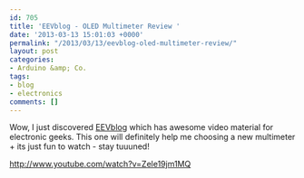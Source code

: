 ```yaml
---
id: 705
title: 'EEVblog - OLED Multimeter Review '
date: '2013-03-13 15:01:03 +0000'
permalink: "/2013/03/13/eevblog-oled-multimeter-review/"
layout: post
categories:
- Arduino &amp; Co.
tags:
- blog
- electronics
comments: []
---
```

Wow, I just discovered&nbsp;[EEVblog](http://www.eevblog.com/) which has awesome video material for electronic geeks. This one will definitely help me choosing a new multimeter + its just fun to watch - stay tuuuned!

http://www.youtube.com/watch?v=Zele19jm1MQ